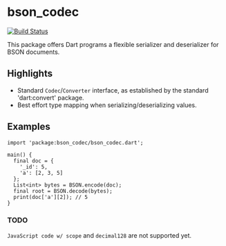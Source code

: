 # bson_codec

[![Build Status](https://travis-ci.org/kseo/bson_codec.svg?branch=master)](https://travis-ci.org/kseo/bson_codec)

This package offers Dart programs a flexible serializer and deserializer
for BSON documents.

## Highlights

* Standard `Codec`/`Converter` interface, as established by the
  standard 'dart:convert' package.
* Best effort type mapping when serializing/deserializing values.

## Examples

```
import 'package:bson_codec/bson_codec.dart';

main() {
  final doc = {
    '_id': 5,
    'a': [2, 3, 5]
  };
  List<int> bytes = BSON.encode(doc);
  final root = BSON.decode(bytes);
  print(doc['a'][2]); // 5
}
```

### TODO

`JavaScript code w/ scope` and `decimal128` are not supported yet.

